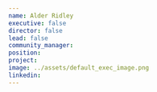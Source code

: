 ```yaml
---
name: Alder Ridley
executive: false
director: false
lead: false
community_manager:   
position:  
project:  
image: ../assets/default_exec_image.png
linkedin: 
---
```

